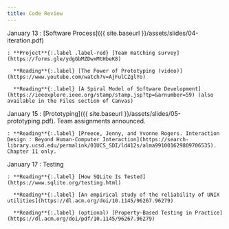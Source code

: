```yaml
---
title: Code Review
---
```


January 13
: [Software Process]({{ site.baseurl }}/assets/slides/04-iteration.pdf)

    : **Project**{:.label .label-red} [Team matching survey](https://forms.gle/ydgGbMZDwxMtHbeK8)

      **Reading**{:.label} [The Power of Prototyping (video)](https://www.youtube.com/watch?v=AjFulCZglYo)

      **Reading**{:.label} [A Spiral Model of Software Development](https://ieeexplore.ieee.org/stamp/stamp.jsp?tp=&arnumber=59) (also available in the Files section of Canvas)

January 15
: [Prototyping]({{ site.baseurl }}/assets/slides/05-prototyping.pdf). Team assignments announced.

    : **Reading**{:.label} [Preece, Jenny, and Yvonne Rogers. Interaction Design : Beyond Human-Computer Interaction](https://search-library.ucsd.edu/permalink/01UCS_SDI/ld412s/alma991001629809706535). Chapter 11 only.

January 17
: Testing

    : **Reading**{:.label} [How SQLite Is Tested](https://www.sqlite.org/testing.html)

      **Reading**{:.label} [An empirical study of the reliability of UNIX utilities](https://dl.acm.org/doi/10.1145/96267.96279)

      **Reading**{:.label} (optional) [Property-Based Testing in Practice](https://dl.acm.org/doi/pdf/10.1145/96267.96279)
